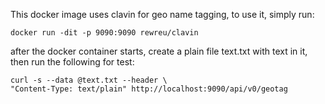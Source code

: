 This docker image uses clavin for geo name tagging, to use it, simply run:
```
docker run -dit -p 9090:9090 rewreu/clavin
```

after the docker container starts, create a plain file text.txt with text in it,
then run the following for test:
```
curl -s --data @text.txt --header \
"Content-Type: text/plain" http://localhost:9090/api/v0/geotag
```

